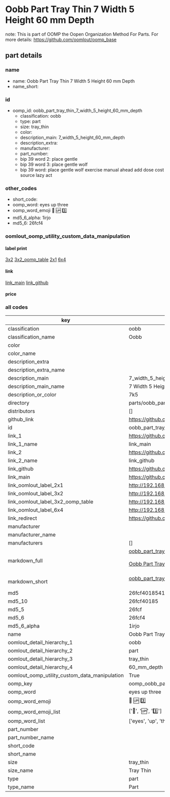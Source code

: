 # Oobb Part Tray Thin 7 Width 5 Height 60 mm Depth  

note: This is part of OOMP the Oopen Organization Method For Parts. For more details: https://github.com/oomlout/oomp_base

##  part details
  







### name
* name: Oobb Part Tray Thin 7 Width 5 Height 60 mm Depth
* name_short: 
### id
* oomp_id: oobb_part_tray_thin_7_width_5_height_60_mm_depth
  * classification: oobb
  * type: part
  * size: tray_thin
  * color: 
  * description_main: 7_width_5_height_60_mm_depth
  * description_extra: 
  * manufacturer: 
  * part_number: 
  * bip 39 word 2: place gentle
  * bip 39 word 3: place gentle wolf
  * bip 39 word: place gentle wolf exercise manual ahead add dose cost source lazy act

### other_codes
* short_code: 
* oomp_word: eyes up three
* oomp_word_emoji :eyes: :up: :three:
* md5_6_alpha: 1irjo
* md5_6: 26fcf4






### oomlout_oomp_utility_custom_data_manipulation
#### label print
[3x2](http://192.168.1.245:1112/?label=oomp%201irjo)
[3x2_oomp_table](http://192.168.1.108:1112/?label=oomp%201irjo)
[2x1](http://192.168.1.242:1112/?label=oomp%201irjo)
[6x4](http://192.168.1.55:1112/?label=oomp%201irjo)    

#### link

[link_main](https://github.com/oomlout/oomlout_oomp_version_1_messy/tree/main/parts/oobb_part_tray_thin_7_width_5_height_60_mm_depth) [link_github](https://github.com/oomlout/oomlout_oomp_version_1_messy/tree/main/parts/oobb_part_tray_thin_7_width_5_height_60_mm_depth)                             

#### price







### all codes 
| key | value |  
| --- | --- |  
| classification | oobb |  
| classification_name | Oobb |  
| color |  |  
| color_name |  |  
| description_extra |  |  
| description_extra_name |  |  
| description_main | 7_width_5_height_60_mm_depth |  
| description_main_name | 7 Width 5 Height 60 mm Depth |  
| description_or_color | 7k5 |  
| directory | parts/oobb_part_tray_thin_7_width_5_height_60_mm_depth |  
| distributors | [] |  
| github_link | https://github.com/oomlout/oomlout_oomp_part_src/tree/main/parts/oobb_part_tray_thin_7_width_5_height_60_mm_depth |  
| id | oobb_part_tray_thin_7_width_5_height_60_mm_depth |  
| link_1 | https://github.com/oomlout/oomlout_oomp_version_1_messy/tree/main/parts/oobb_part_tray_thin_7_width_5_height_60_mm_depth |  
| link_1_name | link_main |  
| link_2 | https://github.com/oomlout/oomlout_oomp_version_1_messy/tree/main/parts/oobb_part_tray_thin_7_width_5_height_60_mm_depth |  
| link_2_name | link_github |  
| link_github | https://github.com/oomlout/oomlout_oomp_version_1_messy/tree/main/parts/oobb_part_tray_thin_7_width_5_height_60_mm_depth |  
| link_main | https://github.com/oomlout/oomlout_oomp_version_1_messy/tree/main/parts/oobb_part_tray_thin_7_width_5_height_60_mm_depth |  
| link_oomlout_label_2x1 | http://192.168.1.242:1112/?label=oomp%201irjo |  
| link_oomlout_label_3x2 | http://192.168.1.245:1112/?label=oomp%201irjo |  
| link_oomlout_label_3x2_oomp_table | http://192.168.1.108:1112/?label=oomp%201irjo |  
| link_oomlout_label_6x4 | http://192.168.1.55:1112/?label=oomp%201irjo |  
| link_redirect | https://github.com/oomlout/oomlout_oomp_version_1_messy/tree/main/parts/oobb_part_tray_thin_7_width_5_height_60_mm_depth |  
| manufacturer |  |  
| manufacturer_name |  |  
| manufacturers | [] |  
| markdown_full | [oobb_part_tray_thin_7_width_5_height_60_mm_depth](none)<br>[](none)<br>[Oobb Part Tray Thin 7 Width 5 Height 60 Mm Depth](none)<br><br> |  
| markdown_short | [oobb_part_tray_thin_7_width_5_height_60_mm_depth](none)<br><br> |  
| md5 | 26fcf4018541806414c3b4f5f9984d2e |  
| md5_10 | 26fcf40185 |  
| md5_5 | 26fcf |  
| md5_6 | 26fcf4 |  
| md5_6_alpha | 1irjo |  
| name | Oobb Part Tray Thin 7 Width 5 Height 60 mm Depth |  
| oomlout_detail_hierarchy_1 | oobb |  
| oomlout_detail_hierarchy_2 | part |  
| oomlout_detail_hierarchy_3 | tray_thin |  
| oomlout_detail_hierarchy_4 | 60_mm_depth |  
| oomlout_oomp_utility_custom_data_manipulation | True |  
| oomp_key | oomp_oobb_part_tray_thin_7_width_5_height_60_mm_depth |  
| oomp_word | eyes up three |  
| oomp_word_emoji | :eyes: :up: :three: |  
| oomp_word_emoji_list | [':eyes:', ':up:', ':three:'] |  
| oomp_word_list | ['eyes', 'up', 'three'] |  
| part_number |  |  
| part_number_name |  |  
| short_code |  |  
| short_name |  |  
| size | tray_thin |  
| size_name | Tray Thin |  
| type | part |  
| type_name | Part |  
